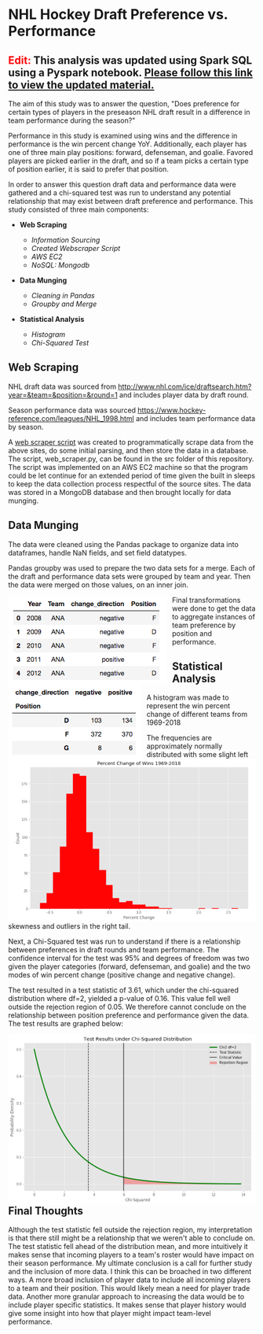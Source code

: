 # NHL Hockey Draft Preference vs. Performance

## <span style="color:red">**Edit:**</span> This analysis was updated using Spark SQL using a Pyspark notebook. <a href="nhl_analysis_sparkbook.ipynb">Please follow this link to view the updated material.</a>

The aim of this study was to answer the question, "Does preference for certain types of players in the preseason NHL draft result in a difference in team performance during the season?" 

Performance in this study is examined using wins and the difference in performance is the win percent change YoY. Additionally, each player has one of three main play positions: forward, defenseman, and goalie. Favored players are picked earlier in the draft, and so if a team picks a certain type of position earlier, it is said to prefer that position.

In order to answer this question draft data and performance data were gathered and a chi-squared test was run to understand any potential relationship that may exist between draft preference and performance. This study consisted of three main components:

- **Web Scraping**
    - *Information Sourcing*
    - *Created Webscraper Script*
    - *AWS EC2*
    - *NoSQL: Mongodb*

- **Data Munging**
    - *Cleaning in Pandas*
    - *Groupby and Merge*

- **Statistical Analysis**
    - *Histogram*
    - *Chi-Squared Test*

## Web Scraping

NHL draft data was sourced from http://www.nhl.com/ice/draftsearch.htm?year=&team=&position=&round=1 and includes player data by draft round.

Season performance data was sourced https://www.hockey-reference.com/leagues/NHL_1998.html and includes team performance data by season.

A <a href="src/web_scraper.py">web scraper script</a> was created to programmatically scrape data from the above sites, do some initial parsing, and then store the data in a database. The script, web_scraper.py, can be found in the src folder of this repository. The script was implemented on an AWS EC2 machine so that the program could be let continue for an extended period of time given the built in sleeps to keep the data collection process respectful of the source sites. The data was stored in a MongoDB database and then brought locally for data munging.

## Data Munging
The data were cleaned using the Pandas package to organize data into dataframes, handle NaN fields, and set field datatypes.

Pandas groupby was used to prepare the two data sets for a merge. Each of the draft and performance data sets were grouped by team and year. Then the data were merged on those values,
on an inner join.

<img src="imgs/merge.png" style="float: left; margin-right: 10px;" />

Final transformations were done to get the data to aggregate instances of team preference by position and performance. 

<img src="imgs/contingency_chart.png" style="float: left; margin-right: 10px;" />

## Statistical Analysis

A histogram was made to represent the win percent change of different teams from 1969-2018

<img src="imgs/pct_change.png" style="float: left; margin-right: 10px;" />

The frequencies are approximately normally distributed with some slight left skewness and outliers in the right tail. 

Next, a Chi-Squared test was run to understand if there is a relationship between preferences in draft rounds and team performance. The confidence interval for the test was 95% and degrees of freedom was two given the player categories (forward, defenseman, and goalie) and the two modes of win percent change (positive change and negative change). 

The test resulted in a test statistic of 3.61, which under the chi-squared distribution where df=2, yielded a p-value of 0.16. This value fell well outside the rejection region of 0.05. We therefore cannot conclude on the relationship between position preference and performance given the data. The test results are graphed below:

<img src="imgs/chi2.png" style="float: left; margin-right: 10px;" />

## Final Thoughts

Although the test statistic fell outside the rejection region, my interpretation is that there still might be a relationship that we weren't able to conclude on. The test statistic fell ahead of the distribution mean, and more intuitively it makes sense that incoming players to a team's roster would have impact on their season performance. My ultimate conclusion is a call for further study and the inclusion of more data. I think this can be broached in two different ways. A more broad inclusion of player data to include all incoming players to a team and their position. This would likely mean a need for player trade data. Another more granular approach to increasing the data would be to include player specific statistics. It makes sense that player history would give some insight into how that player might impact team-level performance.